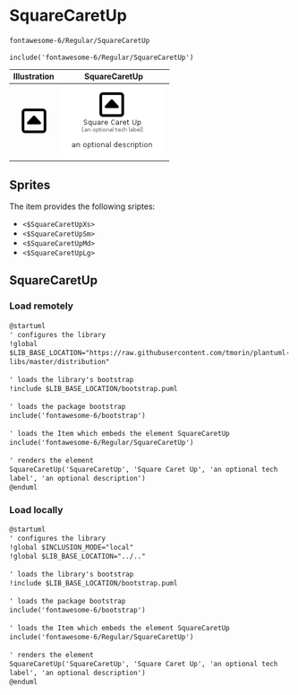 # SquareCaretUp


```text
fontawesome-6/Regular/SquareCaretUp
```

```text
include('fontawesome-6/Regular/SquareCaretUp')
```



| Illustration | SquareCaretUp |
| :---: | :---: |
| ![illustration for Illustration](../../fontawesome-6/Regular/SquareCaretUp.png) | ![illustration for SquareCaretUp](../../fontawesome-6/Regular/SquareCaretUp.Local.png) |



## Sprites
The item provides the following sriptes:

- `<$SquareCaretUpXs>`
- `<$SquareCaretUpSm>`
- `<$SquareCaretUpMd>`
- `<$SquareCaretUpLg>`





## SquareCaretUp

### Load remotely
```plantuml
@startuml
' configures the library
!global $LIB_BASE_LOCATION="https://raw.githubusercontent.com/tmorin/plantuml-libs/master/distribution"

' loads the library's bootstrap
!include $LIB_BASE_LOCATION/bootstrap.puml

' loads the package bootstrap
include('fontawesome-6/bootstrap')

' loads the Item which embeds the element SquareCaretUp
include('fontawesome-6/Regular/SquareCaretUp')

' renders the element
SquareCaretUp('SquareCaretUp', 'Square Caret Up', 'an optional tech label', 'an optional description')
@enduml
```

### Load locally
```plantuml
@startuml
' configures the library
!global $INCLUSION_MODE="local"
!global $LIB_BASE_LOCATION="../.."

' loads the library's bootstrap
!include $LIB_BASE_LOCATION/bootstrap.puml

' loads the package bootstrap
include('fontawesome-6/bootstrap')

' loads the Item which embeds the element SquareCaretUp
include('fontawesome-6/Regular/SquareCaretUp')

' renders the element
SquareCaretUp('SquareCaretUp', 'Square Caret Up', 'an optional tech label', 'an optional description')
@enduml
```

